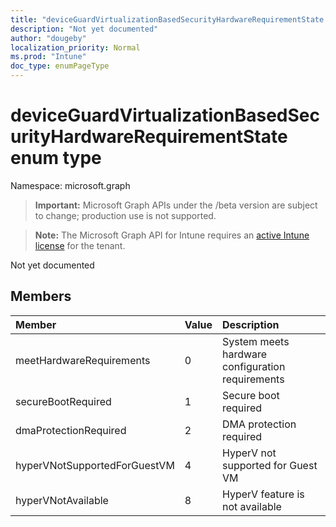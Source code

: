 ```yaml
---
title: "deviceGuardVirtualizationBasedSecurityHardwareRequirementState enum type"
description: "Not yet documented"
author: "dougeby"
localization_priority: Normal
ms.prod: "Intune"
doc_type: enumPageType
---
```


# deviceGuardVirtualizationBasedSecurityHardwareRequirementState enum type

Namespace: microsoft.graph

> **Important:** Microsoft Graph APIs under the /beta version are subject to change; production use is not supported.

> **Note:** The Microsoft Graph API for Intune requires an [active Intune license](https://go.microsoft.com/fwlink/?linkid=839381) for the tenant.

Not yet documented

## Members
|Member|Value|Description|
|:---|:---|:---|
|meetHardwareRequirements|0|System meets hardware configuration requirements|
|secureBootRequired|1|Secure boot required|
|dmaProtectionRequired|2|DMA protection required|
|hyperVNotSupportedForGuestVM|4|HyperV not supported for Guest VM|
|hyperVNotAvailable|8|HyperV feature is not available|



